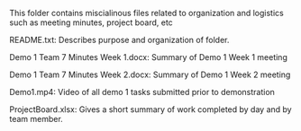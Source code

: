 This folder contains miscialinous files related to organization and logistics such as meeting minutes, project board, etc

README.txt: Describes purpose and organization of folder.

Demo 1 Team 7 Minutes Week 1.docx: Summary of Demo 1 Week 1 meeting

Demo 1 Team 7 Minutes Week 2.docx: Summary of Demo 1 Week 2 meeting

Demo1.mp4: Video of all demo 1 tasks submitted prior to demonstration

ProjectBoard.xlsx: Gives a short summary of work completed by day and by team member.
